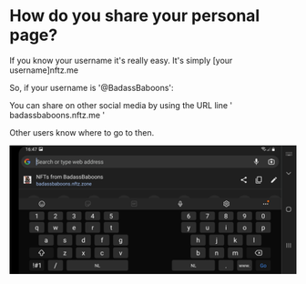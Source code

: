 # How do you share your personal page?

If you know your username it's really easy. It's simply \[your username]nftz.me&#x20;

So, if your username is '@BadassBaboons':

You can share on other social media by using the URL line  ' badassbaboons.nftz.me '

Other users know where to go to then. &#x20;

![](<../../.gitbook/assets/Sharing (1).jpg>)
